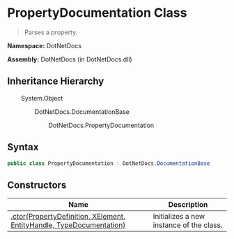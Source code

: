 # PropertyDocumentation Class
> Parses a property.

**Namespace:** DotNetDocs

**Assembly:** DotNetDocs (in DotNetDocs.dll)
## Inheritance Hierarchy
&nbsp;&nbsp;&nbsp;&nbsp;&nbsp;&nbsp;&nbsp;&nbsp;System.Object

&nbsp;&nbsp;&nbsp;&nbsp;&nbsp;&nbsp;&nbsp;&nbsp;&nbsp;&nbsp;&nbsp;&nbsp;&nbsp;&nbsp;&nbsp;&nbsp;DotNetDocs.DocumentationBase

&nbsp;&nbsp;&nbsp;&nbsp;&nbsp;&nbsp;&nbsp;&nbsp;&nbsp;&nbsp;&nbsp;&nbsp;&nbsp;&nbsp;&nbsp;&nbsp;&nbsp;&nbsp;&nbsp;&nbsp;&nbsp;&nbsp;&nbsp;&nbsp;DotNetDocs.PropertyDocumentation

## Syntax
```csharp
public class PropertyDocumentation : DotNetDocs.DocumentationBase
```
## Constructors
|Name|Description|
|---|---|
|[.ctor(PropertyDefinition, XElement, EntityHandle, TypeDocumentation)](/docs/DotNetDocs/PropertyDocumentation/Constructors/.ctor_PropertyDefinition%2c%20XElement%2c%20EntityHan6512.md)|Initializes a new instance of the  class.|
